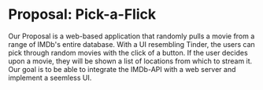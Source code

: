 # Proposal: Pick-a-Flick

Our Proposal is a web-based application that randomly pulls a movie from a range of IMDb's entire database.  With a UI resembling Tinder, the users can pick through random movies with the click of a button.  If the user decides upon a movie, they will be shown a list of locations from which to stream it.  Our goal is to be able to integrate the IMDb-API with a web server and implement a seemless UI.  



